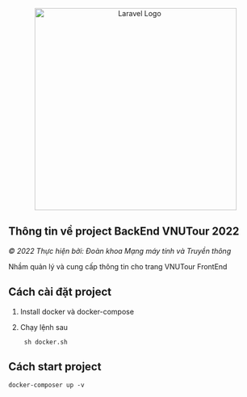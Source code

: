 <p align="center"><a href="https://laravel.com" target="_blank"><img src="https://raw.githubusercontent.com/laravel/art/master/logo-lockup/5%20SVG/2%20CMYK/1%20Full%20Color/laravel-logolockup-cmyk-red.svg" width="400" alt="Laravel Logo"></a></p>

## Thông tin về project BackEnd VNUTour 2022

<i>© 2022 Thực hiện bởi: Đoàn khoa Mạng máy tính và Truyền thông</i>

Nhầm quản lý và cung cấp thông tin cho trang VNUTour FrontEnd

## Cách cài đặt project
1. Install docker và docker-compose
2. Chạy lệnh sau
            
        sh docker.sh


## Cách start project
    docker-composer up -v
